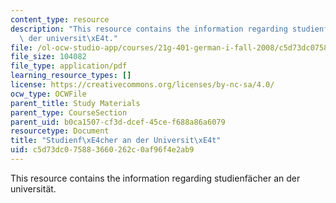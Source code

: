 ```yaml
---
content_type: resource
description: "This resource contains the information regarding studienf\xE4cher an\
  \ der universit\xE4t."
file: /ol-ocw-studio-app/courses/21g-401-german-i-fall-2008/c5d73dc075883660262c0af96f4e2ab9_MIT21G_401F08_studien.pdf
file_size: 104082
file_type: application/pdf
learning_resource_types: []
license: https://creativecommons.org/licenses/by-nc-sa/4.0/
ocw_type: OCWFile
parent_title: Study Materials
parent_type: CourseSection
parent_uid: b0ca1507-cf3d-dcef-45ce-f688a86a6079
resourcetype: Document
title: "Studienf\xE4cher an der Universit\xE4t"
uid: c5d73dc0-7588-3660-262c-0af96f4e2ab9
---
```

This resource contains the information regarding studienfächer an der universität.